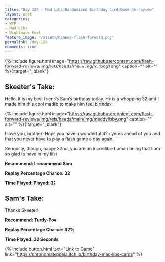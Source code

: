 ```yaml
---
title: "Day 129 - Mad Libs Randomized Birthday Card Game Re-review"
layout: post
categories:
- WTF
- Mad Libs
- Nightmare Fuel
feature_image: "/assets/banner-flash-forward.png"
permalink: /day-129
comments: true
---
```


{% include figure.html image="https://raw.githubusercontent.com/flash-forward-reviews/img/refs/heads/main/img/mlrbcg1.png" caption="" alt="" %}{:target="_blank"}

## Skeeter's Take:

Hello, it is my best friend’s Sam’s birthday today. He is a whopping 32 and I made him this cool madlib to make him feel birthday: 

{% include figure.html image="https://raw.githubusercontent.com/flash-forward-reviews/img/refs/heads/main/img/maddylibby.png" caption="" alt="" %}{:target="_blank"}

I love you, brother! Hope you have a wonderful 32+ years ahead of you and that you never have to play a flash game a day again!

Seriously, though, happy 32nd, you are an incredible human being that I am so glad to have in my life/

**Recommend: I recommend Sam**

**Replay Percentage Chance: 32**

**Time Played: Played: 32**

## Sam's Take:

Thanks Skeeter!

**Recommend: Turdy-Poo**

**Replay Percentage Chance: 32%**

**Time Played: 32 Seconds**

{% include button.html text="Link to Game" link="https://chronomatopoeia.itch.io/birthday-mad-libs-cards" %}